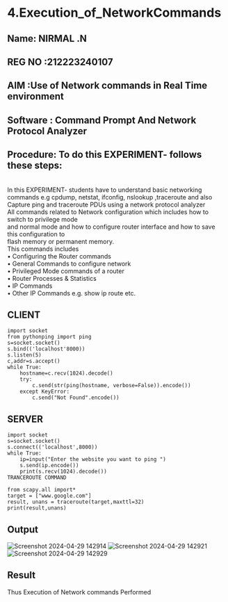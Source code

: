 # 4.Execution_of_NetworkCommands


## Name: NIRMAL .N
## REG NO :212223240107

## AIM :Use of Network commands in Real Time environment

## Software : Command Prompt And Network Protocol Analyzer

## Procedure: To do this EXPERIMENT- follows these steps:
<BR>
In this EXPERIMENT- students have to understand basic networking commands e.g cpdump, netstat, ifconfig, nslookup ,traceroute and also Capture ping and traceroute PDUs using a network protocol analyzer 
<BR>
All commands related to Network configuration which includes how to switch to privilege mode
<BR>
and normal mode and how to configure router interface and how to save this configuration to
<BR>
flash memory or permanent memory.
<BR>
This commands includes
<BR>
• Configuring the Router commands
<BR>
• General Commands to configure network
<BR>
• Privileged Mode commands of a router 
<BR>
• Router Processes & Statistics
<BR>
• IP Commands
<BR>
• Other IP Commands e.g. show ip route etc.
<BR>

## CLIENT
```
import socket 
from pythonping import ping 
s=socket.socket() 
s.bind(('localhost'8000)) 
s.listen(5) 
c,addr=s.accept() 
while True: 
    hostname=c.recv(1024).decode() 
    try: 
        c.send(str(ping(hostname, verbose=False)).encode()) 
    except KeyError: 
        c.send("Not Found".encode())
```
## SERVER
```
import socket 
s=socket.socket() 
s.connect(('localhost',8000)) 
while True: 
    ip=input("Enter the website you want to ping ") 
    s.send(ip.encode()) 
    print(s.recv(1024).decode())
TRANCEROUTE COMMAND

from scapy.all import* 
target = ["www.google.com"] 
result, unans = traceroute(target,maxttl=32) 
print(result,unans)
````
## Output
![Screenshot 2024-04-29 142914](https://github.com/23013743/4.Execution_of_NetworkCommends/assets/161271714/9c1e9084-4c98-4f2d-b5a6-a1cfd3adb37e)
![Screenshot 2024-04-29 142921](https://github.com/23013743/4.Execution_of_NetworkCommends/assets/161271714/9dbb55c3-5557-4581-bb8f-df612486c3e9)
![Screenshot 2024-04-29 142929](https://github.com/23013743/4.Execution_of_NetworkCommends/assets/161271714/872c521f-5fb6-4f92-9733-ba0e67e5701d)

## Result
Thus Execution of Network commands Performed 

